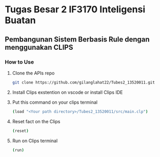 # Tugas Besar 2 IF3170 Inteligensi Buatan
## Pembangunan Sistem Berbasis Rule dengan menggunakan CLIPS


### How to Use

1. Clone the APIs repo

   ```sh
   git clone https://github.com/gilanglahat22/Tubes2_13520011.git
   ```

2. Install Clips exstention on vscode or install Clips IDE

3. Put this command on your clips terminal
   ```sh
   (load "<Your path directory>/Tubes2_13520011/src/main.clp")
   ```

4. Reset fact on the Clips
    ```sh
   (reset)
   ```

5. Run on Clips terminal
    ```sh
   (run)
   ```
